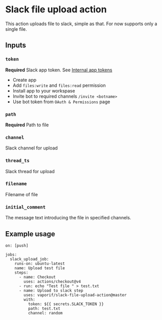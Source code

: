 # Slack file upload action

This action uploads file to slack, simple as that. For now supports only a single file.

## Inputs

### `token`

**Required** Slack app token. See [Internal app tokens](https://slack.com/intl/en-ru/help/articles/215770388-Create-and-regenerate-API-tokens#internal-app-tokens)
* Create app
* Add `files:write` and `files:read` permission
* Install app to your workspase
* Invite bot to required channels `/invite <botname>`
* Use bot token from `OAuth & Permissions` page
  
### `path`

**Required** Path to file

### `channel`

Slack channel for upload

### `thread_ts`

Slack thread for upload

### `filename`

Filename of file
   
### `initial_comment`

The message text introducing the file in specified channels.
    

## Example usage

```
on: [push]

jobs:
  slack_upload_job:
    runs-on: ubuntu-latest
    name: Upload test file
    steps:
      - name: Checkout
        uses: actions/checkout@v4
      - run: echo "Test file " > test.txt
      - name: Upload to slack step
        uses: vaporif/slack-file-upload-action@master
        with:
          token: ${{ secrets.SLACK_TOKEN }}
          path: test.txt
          channel: random
```

